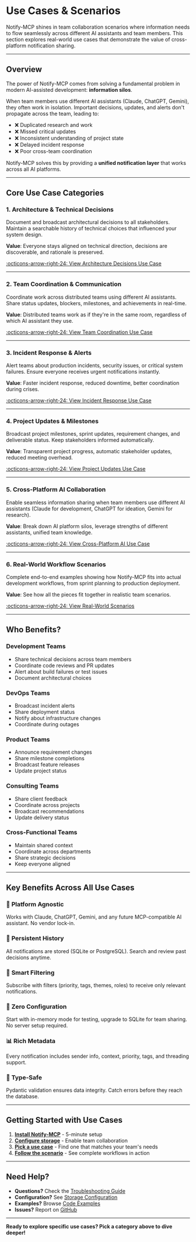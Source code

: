 # Use Cases & Scenarios

Notify-MCP shines in team collaboration scenarios where information needs to flow seamlessly across different AI assistants and team members. This section explores real-world use cases that demonstrate the value of cross-platform notification sharing.

---

## Overview

The power of Notify-MCP comes from solving a fundamental problem in modern AI-assisted development: **information silos**.

When team members use different AI assistants (Claude, ChatGPT, Gemini), they often work in isolation. Important decisions, updates, and alerts don't propagate across the team, leading to:

- ❌ Duplicated research and work
- ❌ Missed critical updates
- ❌ Inconsistent understanding of project state
- ❌ Delayed incident response
- ❌ Poor cross-team coordination

Notify-MCP solves this by providing a **unified notification layer** that works across all AI platforms.

---

## Core Use Case Categories

### 1. **Architecture & Technical Decisions**

Document and broadcast architectural decisions to all stakeholders. Maintain a searchable history of technical choices that influenced your system design.

**Value**: Everyone stays aligned on technical direction, decisions are discoverable, and rationale is preserved.

[:octicons-arrow-right-24: View Architecture Decisions Use Case](architecture-decisions.md)

---

### 2. **Team Coordination & Communication**

Coordinate work across distributed teams using different AI assistants. Share status updates, blockers, milestones, and achievements in real-time.

**Value**: Distributed teams work as if they're in the same room, regardless of which AI assistant they use.

[:octicons-arrow-right-24: View Team Coordination Use Case](team-coordination.md)

---

### 3. **Incident Response & Alerts**

Alert teams about production incidents, security issues, or critical system failures. Ensure everyone receives urgent notifications instantly.

**Value**: Faster incident response, reduced downtime, better coordination during crises.

[:octicons-arrow-right-24: View Incident Response Use Case](incident-response.md)

---

### 4. **Project Updates & Milestones**

Broadcast project milestones, sprint updates, requirement changes, and deliverable status. Keep stakeholders informed automatically.

**Value**: Transparent project progress, automatic stakeholder updates, reduced meeting overhead.

[:octicons-arrow-right-24: View Project Updates Use Case](project-updates.md)

---

### 5. **Cross-Platform AI Collaboration**

Enable seamless information sharing when team members use different AI assistants (Claude for development, ChatGPT for ideation, Gemini for research).

**Value**: Break down AI platform silos, leverage strengths of different assistants, unified team knowledge.

[:octicons-arrow-right-24: View Cross-Platform AI Use Case](cross-platform-ai.md)

---

### 6. **Real-World Workflow Scenarios**

Complete end-to-end examples showing how Notify-MCP fits into actual development workflows, from sprint planning to production deployment.

**Value**: See how all the pieces fit together in realistic team scenarios.

[:octicons-arrow-right-24: View Real-World Scenarios](real-world-scenarios.md)

---

## Who Benefits?

### Development Teams
- Share technical decisions across team members
- Coordinate code reviews and PR updates
- Alert about build failures or test issues
- Document architectural choices

### DevOps Teams
- Broadcast incident alerts
- Share deployment status
- Notify about infrastructure changes
- Coordinate during outages

### Product Teams
- Announce requirement changes
- Share milestone completions
- Broadcast feature releases
- Update project status

### Consulting Teams
- Share client feedback
- Coordinate across projects
- Broadcast recommendations
- Update delivery status

### Cross-Functional Teams
- Maintain shared context
- Coordinate across departments
- Share strategic decisions
- Keep everyone aligned

---

## Key Benefits Across All Use Cases

### 🎯 **Platform Agnostic**
Works with Claude, ChatGPT, Gemini, and any future MCP-compatible AI assistant. No vendor lock-in.

### 💾 **Persistent History**
All notifications are stored (SQLite or PostgreSQL). Search and review past decisions anytime.

### 🔔 **Smart Filtering**
Subscribe with filters (priority, tags, themes, roles) to receive only relevant notifications.

### 🚀 **Zero Configuration**
Start with in-memory mode for testing, upgrade to SQLite for team sharing. No server setup required.

### 📊 **Rich Metadata**
Every notification includes sender info, context, priority, tags, and threading support.

### 🔐 **Type-Safe**
Pydantic validation ensures data integrity. Catch errors before they reach the database.

---

## Getting Started with Use Cases

1. **[Install Notify-MCP](../getting-started/installation.md)** - 5-minute setup
2. **[Configure storage](../getting-started/configuration.md)** - Enable team collaboration
3. **[Pick a use case](architecture-decisions.md)** - Find one that matches your team's needs
4. **[Follow the scenario](real-world-scenarios.md)** - See complete workflows in action

---

## Need Help?

- **Questions?** Check the [Troubleshooting Guide](../guides/troubleshooting.md)
- **Configuration?** See [Storage Configuration](../guides/storage-configuration.md)
- **Examples?** Browse [Code Examples](../examples/basic-usage.md)
- **Issues?** Report on [GitHub](https://github.com/osick/notify-mcp/issues)

---

**Ready to explore specific use cases? Pick a category above to dive deeper!**
